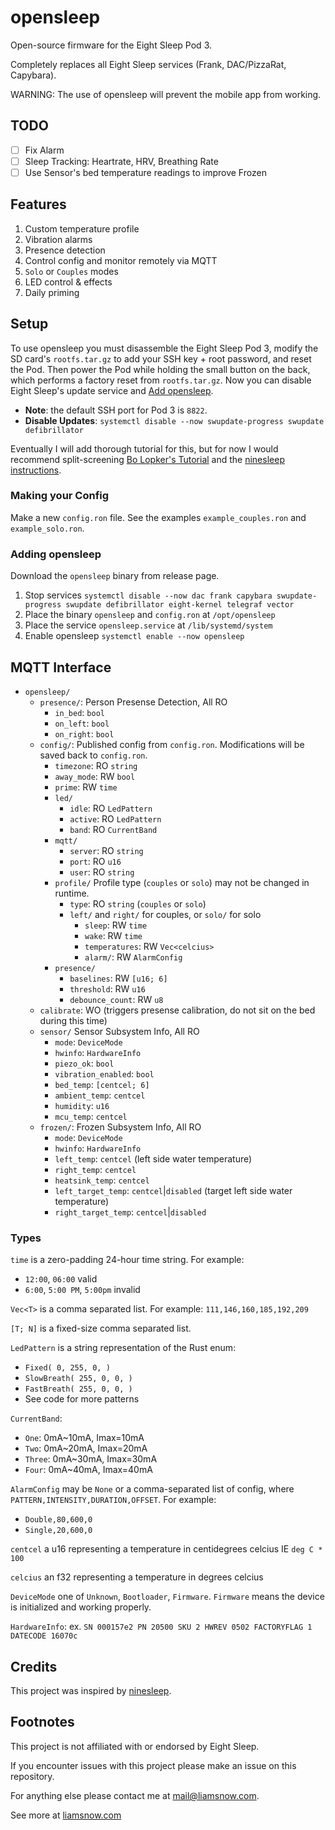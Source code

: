 # opensleep

Open-source firmware for the Eight Sleep Pod 3.

Completely replaces all Eight Sleep services (Frank, DAC/PizzaRat, Capybara).

WARNING: The use of opensleep will prevent the mobile app from working.

## TODO
 - [ ] Fix Alarm
 - [ ] Sleep Tracking: Heartrate, HRV, Breathing Rate
 - [ ] Use Sensor's bed temperature readings to improve Frozen

## Features

1.  Custom temperature profile
2.  Vibration alarms
3.  Presence detection
4.  Control config and monitor remotely via MQTT
5.  `Solo` or `Couples` modes
6.  LED control & effects
7.  Daily priming

## Setup

To use opensleep you must disassemble the Eight Sleep Pod 3, modify the SD card's `rootfs.tar.gz`
to add your SSH key + root password, and reset the Pod. Then power the Pod while holding the small
button on the back, which performs a factory reset from `rootfs.tar.gz`. Now you can disable
Eight Sleep's update service and [Add opensleep](#adding-open-sleep-).

- **Note**: the default SSH port for Pod 3 is `8822`.
- **Disable Updates**: `systemctl disable --now swupdate-progress swupdate defibrillator`

Eventually I will add thorough tutorial for this, but for now I would recommend split-screening
[Bo Lopker's Tutorial](https://blopker.com/writing/04-zerosleep-1/#disassembly-overview)
and the [ninesleep instructions](https://github.com/bobobo1618/ninesleep?tab=readme-ov-file#instructions).

### Making your Config

Make a new `config.ron` file. See the examples `example_couples.ron` and `example_solo.ron`.

### Adding opensleep

Download the `opensleep` binary from release page.

1.  Stop services `systemctl disable --now dac frank capybara swupdate-progress swupdate defibrillator eight-kernel telegraf vector`
2.  Place the binary `opensleep` and `config.ron` at `/opt/opensleep`
3.  Place the service `opensleep.service` at `/lib/systemd/system`
4.  Enable opensleep `systemctl enable --now opensleep`

## MQTT Interface

- `opensleep/`
  - `presence/`: Person Presense Detection, All RO
    - `in_bed`: `bool`
    - `on_left`: `bool`
    - `on_right`: `bool`
  - `config/`: Published config from `config.ron`. Modifications will be saved back to `config.ron`. 
    - `timezone`: RO `string`
    - `away_mode`: RW `bool`
    - `prime`: RW `time`
    - `led/`
      - `idle`: RO `LedPattern`
      - `active`: RO `LedPattern`
      - `band`: RO `CurrentBand`
    - `mqtt/`
      - `server`: RO `string`
      - `port`: RO `u16`
      - `user`: RO `string`
    - `profile/` Profile type (`couples` or `solo`) may not be changed in runtime.
      - `type`: RO `string` (`couples` or `solo`)
      - `left/` and `right/` for couples, or `solo/` for solo
        - `sleep`: RW `time`
        - `wake`: RW `time`
        - `temperatures`: RW `Vec<celcius>`
        - `alarm/`: RW `AlarmConfig`
    - `presence/`
      - `baselines`: RW `[u16; 6]`
      - `threshold`: RW `u16`
      - `debounce_count`: RW `u8`
  - `calibrate`: WO (triggers presense calibration, do not sit on the bed during this time)
  - `sensor/` Sensor Subsystem Info, All RO
    - `mode`: `DeviceMode`
    - `hwinfo`: `HardwareInfo`
    - `piezo_ok`: `bool`
    - `vibration_enabled`: `bool`
    - `bed_temp`: `[centcel; 6]`
    - `ambient_temp`: `centcel`
    - `humidity`: `u16`
    - `mcu_temp`: `centcel`
  - `frozen/`: Frozen Subsystem Info, All RO
    - `mode`: `DeviceMode`
    - `hwinfo`: `HardwareInfo`
    - `left_temp`: `centcel` (left side water temperature)
    - `right_temp`: `centcel`
    - `heatsink_temp`: `centcel`
    - `left_target_temp`: `centcel`|`disabled` (target left side water temperature)
    - `right_target_temp`: `centcel`|`disabled`

  
### Types
`time` is a zero-padding 24-hour time string. For example:
 - `12:00`, `06:00` valid
 - `6:00`, `5:00 PM`, `5:00pm` invalid

`Vec<T>` is a comma separated list. For example: `111,146,160,185,192,209`

`[T; N]` is a fixed-size comma separated list.

`LedPattern` is a string representation of the Rust enum:
 - `Fixed( 0, 255, 0, )`
 - `SlowBreath( 255, 0, 0, )`
 - `FastBreath( 255, 0, 0, )`
 - See code for more patterns

`CurrentBand`:
 - `One`: 0mA\~10mA, Imax=10mA
 - `Two`: 0mA\~20mA, Imax=20mA
 - `Three`: 0mA\~30mA, Imax=30mA
 - `Four`: 0mA\~40mA, Imax=40mA

`AlarmConfig` may be `None` or a comma-separated list of config, where `PATTERN,INTENSITY,DURATION,OFFSET`. For example:
 - `Double,80,600,0`
 - `Single,20,600,0`

`centcel` a u16 representing a temperature in centidegrees celcius IE `deg C * 100`

`celcius` an f32 representing a temperature in degrees celcius

`DeviceMode` one of `Unknown`, `Bootloader`, `Firmware`. `Firmware` means the device is initialized and working properly.


`HardwareInfo`: ex. `SN 000157e2 PN 20500 SKU 2 HWREV 0502 FACTORYFLAG 1 DATECODE 16070c`



## Credits

This project was inspired by [ninesleep](https://github.com/bobobo1618/ninesleep).

## Footnotes

This project is not affiliated with or endorsed by Eight Sleep.

If you encounter issues with this project please make an issue on this repository.

For anything else please contact me at [mail@liamsnow.com](mailto:mail@liamsnow.com).

See more at [liamsnow.com](https://liamsnow.com/projects/opensleep)
